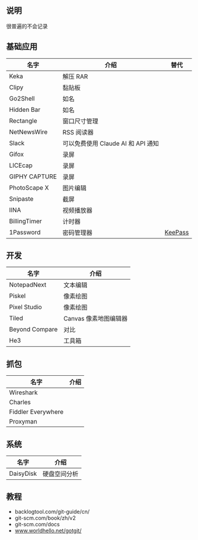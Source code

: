 ## 说明

很普遍的不会记录

## 基础应用

| 名字            | 介绍                        | 替代                               |
|---------------|---------------------------|----------------------------------|
| Keka          | 解压 RAR                    |                                  |
| Clipy         | 黏贴板                       |                                  |
| Go2Shell      | 如名                        |                                  |
| Hidden Bar    | 如名                        |                                  |
| Rectangle     | 窗口尺寸管理                    |                                  |
| NetNewsWire   | RSS 阅读器	                  |                                  |
| Slack         | 可以免费使用 Claude AI 和 API 通知 |                                  |
| Gifox         | 录屏                        |                                  |
| LICEcap       | 录屏                        |                                  |
| GIPHY CAPTURE | 录屏                        |                                  |
| PhotoScape X  | 图片编辑                      |                                  |
| Snipaste      | 截屏                        |                                  |
| IINA          | 视频播放器                     |                                  |
| BillingTimer  | 计时器                       |                                  |
| 1Password     | 密码管理器                     | [KeePass](https://keepass.info/) |

## 开发

| 名字             | 介绍             |
|----------------|----------------|
| NotepadNext    | 文本编辑           |
| Piskel         | 像素绘图           |
| Pixel Studio   | 像素绘图           |
| Tiled          | Canvas 像素地图编辑器 |
| Beyond Compare | 对比             |
| He3            | 工具箱            |

## 抓包

| 名字                 | 介绍 |
|--------------------|----|
| Wireshark          |    |
| Charles            |    |
| Fiddler Everywhere |    |
| Proxyman           |    |

## 系统

| 名字        | 介绍     |
|-----------|--------|
| DaisyDisk | 硬盘空间分析 |

## 教程

- backlogtool.com/git-guide/cn/
- git-scm.com/book/zh/v2
- git-scm.com/docs
- www.worldhello.net/gotgit/

